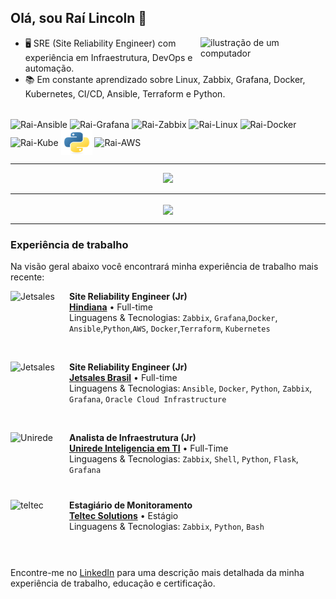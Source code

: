 ## Olá, sou Raí Lincoln 👋


<img src="https://raw.githubusercontent.com/MicaelliMedeiros/micaellimedeiros/master/image/computer-illustration.png" alt="ilustração de um computador" min-width="200px" max-width="200px" width="200px" align="right">


- 🖥️ SRE (Site Reliability Engineer) com experiência em Infraestrutura, DevOps e automação.
- 📚 Em constante aprendizado sobre Linux, Zabbix, Grafana, Docker, Kubernetes, CI/CD, Ansible, Terraform e Python.

<div style="display: inline_block"><br>
  <img align="center" alt="Rai-Ansible" height="40" width="50" src="https://cdn.jsdelivr.net/gh/devicons/devicon/icons/ansible/ansible-original.svg">
  <img align="center" alt="Rai-Grafana" height="40" width="50" src="https://cdn.jsdelivr.net/gh/devicons/devicon/icons/grafana/grafana-original.svg">
   <img align="center" alt="Rai-Zabbix" height="20" width="80" src="https://assets.zabbix.com/img/logo/zabbix_logo_500x131.png">
  <img align="center" alt="Rai-Linux" height="40" width="50" src="https://cdn.jsdelivr.net/gh/devicons/devicon/icons/bash/bash-original.svg">
  <img align="center" alt="Rai-Docker" height="40" width="50" src="https://cdn.jsdelivr.net/gh/devicons/devicon/icons/docker/docker-original-wordmark.svg"> 
  <img align="center" alt="Rai-Kube" height="50" width="50" src="https://cdn.jsdelivr.net/gh/devicons/devicon/icons/kubernetes/kubernetes-plain-wordmark.svg"> 
  <!--<img align="center" alt="Rai-jenkins" height="60" width="70" src="https://www.svgrepo.com/show/353929/jenkins.svg">-->
  <img align="center" alt="Rai-Python" height="40" width="50" src="https://raw.githubusercontent.com/devicons/devicon/master/icons/python/python-original.svg">
  <!--<img align="center" alt="Rai-oracle" height="50" width="110" src="https://info.neteris.com/hs-fs/hubfs/Logo%20LP%20OCI.png?width=250&height=121&name=Logo%20LP%20OCI.png">-->
  <img align="center" alt="Rai-AWS" height="60" width="110" src="https://www.svgrepo.com/show/353443/aws.svg"> 
  <!--<img align="center" alt="Rai-flask" height="60" width="60" src="https://img.icons8.com/cute-clipart/512/flask.png">-->
    
  
 
  
  --- 
  <div align="center">
  <a href="https://github.com/RaiLincolnSS">
  <img height="220em" src="https://github-readme-stats.vercel.app/api/top-langs/?username=RaiLincolnSS&layout=compact&langs_count=7&theme=transparent&border_radius=20"/>
</div>

    
 --- 
<div align="center">
  <a href="https://github.com/RaiLincolnSS">
    <img align="center" src="https://github-readme-stats.vercel.app/api?username=RaiLincolnSS&show_icons=true&theme=transparent&border_radius=20" />
  </a>
</div>

---

### Experiência de trabalho

Na visão geral abaixo você encontrará minha experiência de trabalho mais recente:

[<img align="left" height="94px" width="94px" alt="Jetsales" src="https://media.licdn.com/dms/image/v2/C4D0BAQFUcDTG9HRItg/company-logo_200_200/company-logo_200_200/0/1651842214365/hindiana_logo?e=1755734400&v=beta&t=9Jm8APmVTRY-riaKUB_PTuLqWY1gUNxsmDoz55bSAF0"/>](https://www.hindiana.com.br/)

**Site Reliability Engineer (Jr)** \
[**Hindiana**](https://www.hindiana.com.br/) • Full-time \
Linguagens & Tecnologias:  `Zabbix`, `Grafana`,`Docker`, `Ansible`,`Python`,`AWS`, `Docker`,`Terraform`, `Kubernetes`
<!--Projetos em destaque: [Rocket](https://www.spacex.com/), [Marte](<https://pt.wikipedia.org/wiki/Marte_(planeta)>) -->
<br clear="left"/>

[<img align="left" height="94px" width="94px" alt="Jetsales" src="https://ugc.production.linktr.ee/uTgPiO6QoO2WHgoPunk7_0001-47748873336.png?io=true&size=avatar-v3_0"/>](https://www.jetsalesbrasil.com/home/)

**Site Reliability Engineer (Jr)** \
[**Jetsales Brasil**](https://www.jetsalesbrasil.com/home/) • Full-time \
Linguagens & Tecnologias: `Ansible`, `Docker`, `Python`, `Zabbix`, `Grafana`, `Oracle Cloud Infrastructure`
<!--Projetos em destaque: [Rocket](https://www.spacex.com/), [Marte](<https://pt.wikipedia.org/wiki/Marte_(planeta)>) -->
<br clear="left"/>

[<img align="left" height="94px" width="94px" alt="Unirede" src="https://i.pinimg.com/280x280_RS/89/9c/fc/899cfc4afbe02b18ce9b94221b8e122d.jpg"/>](https://www.unirede.net/)

**Analista de Infraestrutura (Jr)** \
[**Unirede Inteligencia em TI**](https://www.unirede.net/) • Full-Time \
Linguagens & Tecnologias: `Zabbix`, `Shell`, `Python`, `Flask`, `Grafana`
<br clear="left"/>

[<img align="left" height="94px" width="94px" alt="teltec" src="https://media4.giphy.com/avatars/Teltec_Solutions/uw725MJsDP76.png"/>](https://teltecsolutions.com.br/)

**Estagiário de Monitoramento** \
[**Teltec Solutions**](https://teltecsolutions.com.br/) • Estágio \
Linguagens & Tecnologias: `Zabbix`, `Python`, `Bash` 
<br clear="left"/>


Encontre-me no [LinkedIn](https://www.linkedin.com/in/rai-lincoln/) para uma descrição mais detalhada da minha experiência de trabalho, educação e certificação.
  
